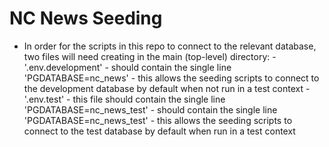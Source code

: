 # NC News Seeding

- In order for the scripts in this repo to connect to the relevant database, two files will need creating in the main (top-level) directory:
    -'.env.development'
        - should contain the single line 'PGDATABASE=nc_news'
        - this allows the seeding scripts to connect to the development database by default when not run in a test context
    -'.env.test' - this file should contain the single line 'PGDATABASE=nc_news_test'
        - should contain the single line 'PGDATABASE=nc_news_test'
        - this allows the seeding scripts to connect to the test database by default when run in a test context

